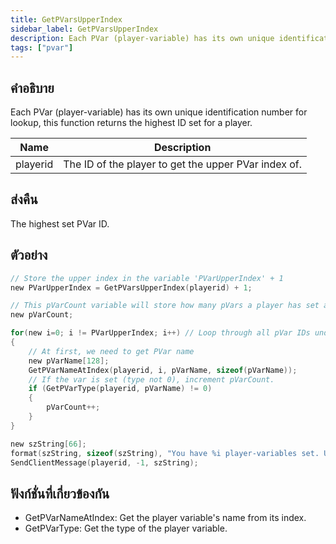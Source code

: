 ```yaml
---
title: GetPVarsUpperIndex
sidebar_label: GetPVarsUpperIndex
description: Each PVar (player-variable) has its own unique identification number for lookup, this function returns the highest ID set for a player.
tags: ["pvar"]
---
```


## คำอธิบาย

Each PVar (player-variable) has its own unique identification number for lookup, this function returns the highest ID set for a player.

| Name     | Description                                          |
| -------- | ---------------------------------------------------- |
| playerid | The ID of the player to get the upper PVar index of. |

## ส่งคืน

The highest set PVar ID.

## ตัวอย่าง

```c
// Store the upper index in the variable 'PVarUpperIndex' + 1
new PVarUpperIndex = GetPVarsUpperIndex(playerid) + 1;

// This pVarCount variable will store how many pVars a player has set as we count them.
new pVarCount;

for(new i=0; i != PVarUpperIndex; i++) // Loop through all pVar IDs under the upper index
{
    // At first, we need to get PVar name
    new pVarName[128];
    GetPVarNameAtIndex(playerid, i, pVarName, sizeof(pVarName));
    // If the var is set (type not 0), increment pVarCount.
    if (GetPVarType(playerid, pVarName) != 0)
    {
        pVarCount++;
    }
}

new szString[66];
format(szString, sizeof(szString), "You have %i player-variables set. Upper index (highest ID): %i.", pVarCount, PVarUpperIndex-1);
SendClientMessage(playerid, -1, szString);
```

## ฟังก์ชั่นที่เกี่ยวข้องกัน

- GetPVarNameAtIndex: Get the player variable's name from its index.
- GetPVarType: Get the type of the player variable.
